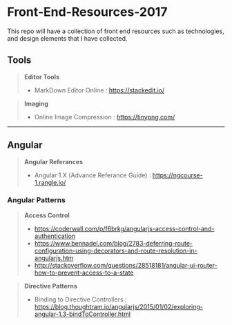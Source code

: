# Front-End-Resources-2017
This repo will have a collection of front end resources such as technologies, and design elements that I have collected.


## Tools
> **Editor Tools**
>- MarkDown Editor Online : https://stackedit.io/

> **Imaging**
>- Online Image Compression : https://tinypng.com/

-------

## Angular
> **Angular Referances**
>- Angular 1.X (Advance Referance Guide) : https://ngcourse-1.rangle.io/

### Angular Patterns
> **Access Control**
>- https://coderwall.com/p/f6brkg/angularjs-access-control-and-authentication
>- https://www.bennadel.com/blog/2783-deferring-route-configuration-using-decorators-and-route-resolution-in-angularjs.htm
>- http://stackoverflow.com/questions/28518181/angular-ui-router-how-to-prevent-access-to-a-state

> **Directive Patterns**
>- Binding to Directive Controllers : https://blog.thoughtram.io/angularjs/2015/01/02/exploring-angular-1.3-bindToController.html






   
